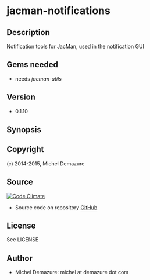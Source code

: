 # jacman-notifications

## Description
  Notification tools for JacMan, used in the notification GUI

## Gems needed
  * needs _jacman-utils_

## Version
  * 0.1.10

## Synopsis

## Copyright
  (c) 2014-2015, Michel Demazure
  
## Source
   [![Code Climate](https://codeclimate.com/github/badal/jacman-notifications.png)](https://codeclimate.com/github/badal/jacman-notifications)
 
   * Source code on repository [GitHub](https://github.com/badal/jacman-notifications)
 

## License
  See LICENSE

## Author
* Michel Demazure: michel at demazure dot com


